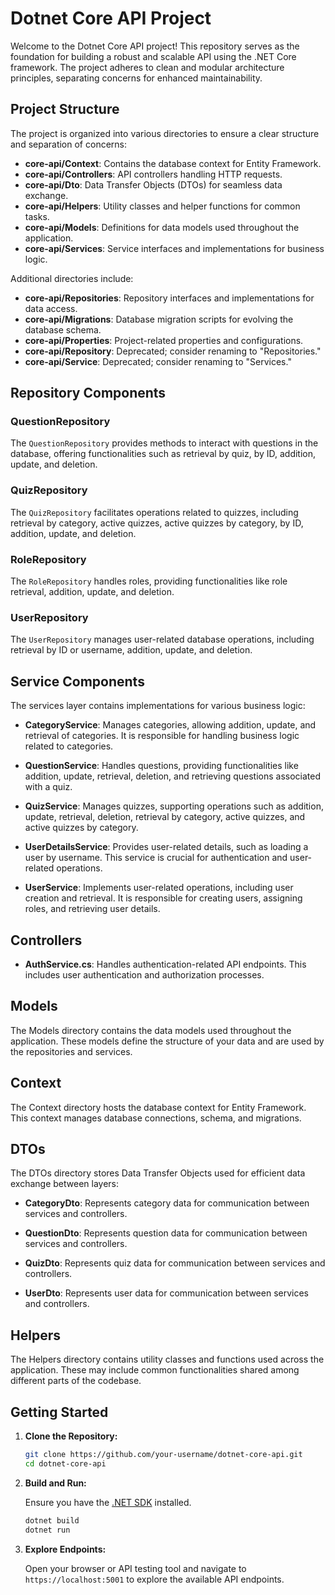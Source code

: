 # Dotnet Core API Project

Welcome to the Dotnet Core API project! This repository serves as the foundation for building a robust and scalable API using the .NET Core framework. The project adheres to clean and modular architecture principles, separating concerns for enhanced maintainability.

## Project Structure

The project is organized into various directories to ensure a clear structure and separation of concerns:

- **core-api/Context**: Contains the database context for Entity Framework.
- **core-api/Controllers**: API controllers handling HTTP requests.
- **core-api/Dto**: Data Transfer Objects (DTOs) for seamless data exchange.
- **core-api/Helpers**: Utility classes and helper functions for common tasks.
- **core-api/Models**: Definitions for data models used throughout the application.
- **core-api/Services**: Service interfaces and implementations for business logic.

Additional directories include:

- **core-api/Repositories**: Repository interfaces and implementations for data access.
- **core-api/Migrations**: Database migration scripts for evolving the database schema.
- **core-api/Properties**: Project-related properties and configurations.
- **core-api/Repository**: Deprecated; consider renaming to "Repositories."
- **core-api/Service**: Deprecated; consider renaming to "Services."

## Repository Components

### QuestionRepository

The `QuestionRepository` provides methods to interact with questions in the database, offering functionalities such as retrieval by quiz, by ID, addition, update, and deletion.

### QuizRepository

The `QuizRepository` facilitates operations related to quizzes, including retrieval by category, active quizzes, active quizzes by category, by ID, addition, update, and deletion.

### RoleRepository

The `RoleRepository` handles roles, providing functionalities like role retrieval, addition, update, and deletion.

### UserRepository

The `UserRepository` manages user-related database operations, including retrieval by ID or username, addition, update, and deletion.

## Service Components

The services layer contains implementations for various business logic:

- **CategoryService**: Manages categories, allowing addition, update, and retrieval of categories. It is responsible for handling business logic related to categories.

- **QuestionService**: Handles questions, providing functionalities like addition, update, retrieval, deletion, and retrieving questions associated with a quiz.

- **QuizService**: Manages quizzes, supporting operations such as addition, update, retrieval, deletion, retrieval by category, active quizzes, and active quizzes by category.

- **UserDetailsService**: Provides user-related details, such as loading a user by username. This service is crucial for authentication and user-related operations.

- **UserService**: Implements user-related operations, including user creation and retrieval. It is responsible for creating users, assigning roles, and retrieving user details.

## Controllers

- **AuthService.cs**: Handles authentication-related API endpoints. This includes user authentication and authorization processes.

## Models

The Models directory contains the data models used throughout the application. These models define the structure of your data and are used by the repositories and services.

## Context

The Context directory hosts the database context for Entity Framework. This context manages database connections, schema, and migrations.

## DTOs

The DTOs directory stores Data Transfer Objects used for efficient data exchange between layers:

- **CategoryDto**: Represents category data for communication between services and controllers.

- **QuestionDto**: Represents question data for communication between services and controllers.

- **QuizDto**: Represents quiz data for communication between services and controllers.

- **UserDto**: Represents user data for communication between services and controllers.

## Helpers

The Helpers directory contains utility classes and functions used across the application. These may include common functionalities shared among different parts of the codebase.

## Getting Started

1. **Clone the Repository:**

   ```bash
   git clone https://github.com/your-username/dotnet-core-api.git
   cd dotnet-core-api
   ```

2. **Build and Run:**

   Ensure you have the [.NET SDK](https://dotnet.microsoft.com/download) installed.

   ```bash
   dotnet build
   dotnet run
   ```

3. **Explore Endpoints:**

   Open your browser or API testing tool and navigate to `https://localhost:5001` to explore the available API endpoints.
